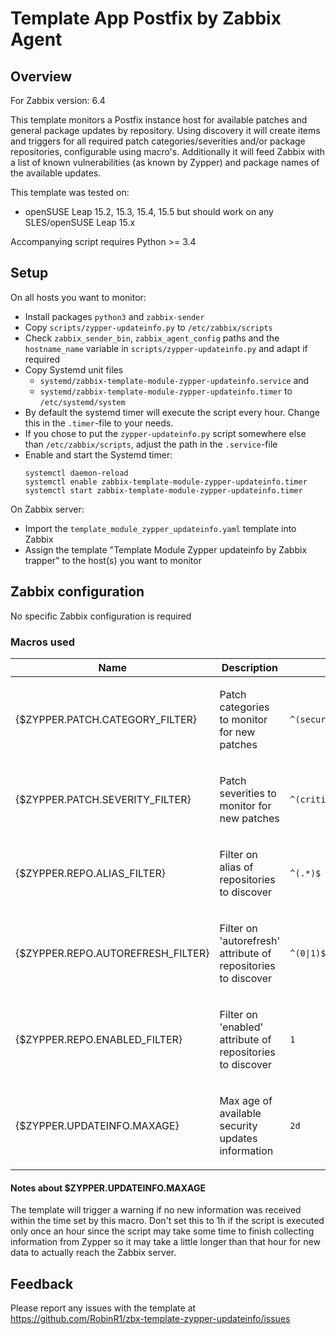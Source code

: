 # Template App Postfix by Zabbix Agent

## Overview

For Zabbix version: 6.4

This template monitors a Postfix instance 
host for available patches and general package updates by repository. Using discovery it will create items and
triggers for all required patch categories/severities and/or package repositories, configurable using macro's. 
Additionally it will feed Zabbix with a list of known vulnerabilities (as known by Zypper) and package names of the available updates.

This template was tested on:

- openSUSE Leap 15.2, 15.3, 15.4, 15.5
but should work on any SLES/openSUSE Leap 15.x

Accompanying script requires Python >= 3.4

## Setup

On all hosts you want to monitor:
- Install packages `python3` and `zabbix-sender` 
- Copy `scripts/zypper-updateinfo.py` to `/etc/zabbix/scripts`
- Check `zabbix_sender_bin`, `zabbix_agent_config` paths and the `hostname_name` variable in `scripts/zypper-updateinfo.py` and adapt if required
- Copy Systemd unit files 
  - `systemd/zabbix-template-module-zypper-updateinfo.service` and 
  - `systemd/zabbix-template-module-zypper-updateinfo.timer` 
  to `/etc/systemd/system`
- By default the systemd timer will execute the script every hour. Change this in the `.timer`-file to your needs.
- If you chose to put the `zypper-updateinfo.py` script somewhere else than `/etc/zabbix/scripts`, adjust the path in the `.service`-file
- Enable and start the Systemd timer:
  ```
  systemctl daemon-reload
  systemctl enable zabbix-template-module-zypper-updateinfo.timer
  systemctl start zabbix-template-module-zypper-updateinfo.timer
  ```
On Zabbix server:
- Import the `template_module_zypper_updateinfo.yaml` template into Zabbix
- Assign the template "Template Module Zypper updateinfo by Zabbix trapper" to the host(s) you want to monitor

## Zabbix configuration

No specific Zabbix configuration is required

### Macros used

|Name|Description|Default|
|----|-----------|-------|
|{$ZYPPER.PATCH.CATEGORY_FILTER} |<p>Patch categories to monitor for new patches</p>|`^(security\|recommended\|optional\|feature\|document\|yast)$` |
|{$ZYPPER.PATCH.SEVERITY_FILTER} |<p>Patch severities to monitor for new patches</p>|`^(critical\|important\|moderate\|low\|unspecified)$` |
|{$ZYPPER.REPO.ALIAS_FILTER} |<p>Filter on alias of repositories to discover</p>| `^(.*)$` |
|{$ZYPPER.REPO.AUTOREFRESH_FILTER} |<p>Filter on 'autorefresh' attribute of repositories to discover</p>|`^(0\|1)$` |
|{$ZYPPER.REPO.ENABLED_FILTER} |<p>Filter on 'enabled' attribute of repositories to discover</p>|`1` |
|{$ZYPPER.UPDATEINFO.MAXAGE} |<p>Max age of available security updates information</p>|`2d` |

#### Notes about $ZYPPER.UPDATEINFO.MAXAGE

The template will trigger a warning if no new information was received within the time set by this macro. Don't set this to 1h if the script is executed only once an hour since the script may take some time to finish collecting information from Zypper so it may take a little longer than that hour for new data to actually reach the Zabbix server.

## Feedback

Please report any issues with the template at https://github.com/RobinR1/zbx-template-zypper-updateinfo/issues